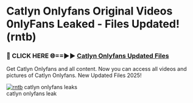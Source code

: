 # Catlyn Onlyfans Original Videos 0nlyFans Leaked - Files Updated! (rntb)

<h3>🔴 CLICK HERE 🌐==►► <a href="https://tinyurl.com/brd5kh86" rel="nofollow">Catlyn Onlyfans Updated Files</a></h3>

Get Catlyn Onlyfans and all content. Now you can access all videos and pictures of Catlyn Onlyfans. New Updated Files 2025!

[![rntb](https://i.imgur.com/K7sEzmb.gif)](https://tinyurl.com/brd5kh86)
catlyn onlyfans leaks<br>
catlyn onlyfans leak